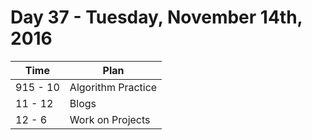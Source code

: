 # Day 37 - Tuesday, November 14th, 2016


Time        |   Plan   |
----------------|-------
915 - 10 | Algorithm Practice
11 - 12 | Blogs
12 - 6 | Work on Projects
